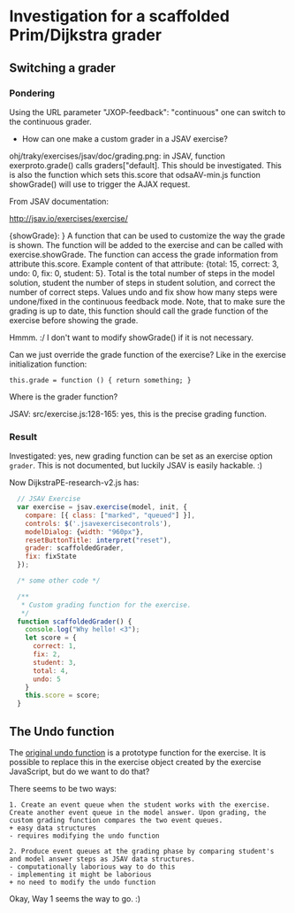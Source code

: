 # Investigation for a scaffolded Prim/Dijkstra grader

## Switching a grader

### Pondering

Using the URL parameter "JXOP-feedback": "continuous" one can switch to the
continuous grader.

- How can one make a custom grader in a JSAV exercise?

ohj/traky/exercises/jsav/doc/grading.png:
in JSAV, function exerproto.grade() calls graders["default].
This should be investigated. This is also the function
which sets this.score that odsaAV-min.js function showGrade()
will use to trigger the AJAX request.

From JSAV documentation:

http://jsav.io/exercises/exercise/

{showGrade}: <function>} A function that can be used to customize the way the grade is shown. The function will be added to the exercise and can be called with exercise.showGrade. The function can access the grade information from attribute this.score. Example content of that attribute: {total: 15, correct: 3, undo: 0, fix: 0, student: 5}. Total is the total number of steps in the model solution, student the number of steps in student solution, and correct the number of correct steps. Values undo and fix show how many steps were undone/fixed in the continuous feedback mode. Note, that to make sure the grading is up to date, this function should call the grade function of the exercise before showing the grade.

Hmmm. :/ I don't want to modify showGrade() if it is not necessary.

Can we just override the grade function of the exercise? Like in the
exercise initialization function:

    this.grade = function () { return something; }

Where is the grader function?

JSAV: src/exercise.js:128-165: yes, this is the precise grading function.


### Result

Investigated: yes, new grading function can be set as an exercise option `grader`.
This is not documented, but luckily JSAV is easily hackable. :)

Now DijkstraPE-research-v2.js has:

```JavaScript
  // JSAV Exercise
  var exercise = jsav.exercise(model, init, {
    compare: [{ class: ["marked", "queued"] }],
    controls: $('.jsavexercisecontrols'),
    modelDialog: {width: "960px"},
    resetButtonTitle: interpret("reset"),
    grader: scaffoldedGrader,
    fix: fixState
  });

  /* some other code */

  /**
   * Custom grading function for the exercise.
   */
  function scaffoldedGrader() {
    console.log("Why hello! <3");
    let score = {
      correct: 1,
      fix: 2,
      student: 3,
      total: 4,
      undo: 5
    }
    this.score = score;
  }

```


## The Undo function

The [original undo function](https://github.com/Aalto-LeTech/jsav-exercise-recorder/blob/scaffolded-grader/testbench/OpenDSA/JSAV/build/JSAV-min.js#L8215-L8233) is a prototype function for the exercise. It is possible to replace this in the exercise object created by the exercise JavaScript, but do we want to do that?

There seems to be two ways:

```
1. Create an event queue when the student works with the exercise. Create another event queue in the model answer. Upon grading, the custom grading function compares the two event queues.
+ easy data structures
- requires modifying the undo function

2. Produce event queues at the grading phase by comparing student's and model answer steps as JSAV data structures.
- computationally laborious way to do this
- implementing it might be laborious
+ no need to modify the undo function
```

Okay, Way 1 seems the way to go. :)